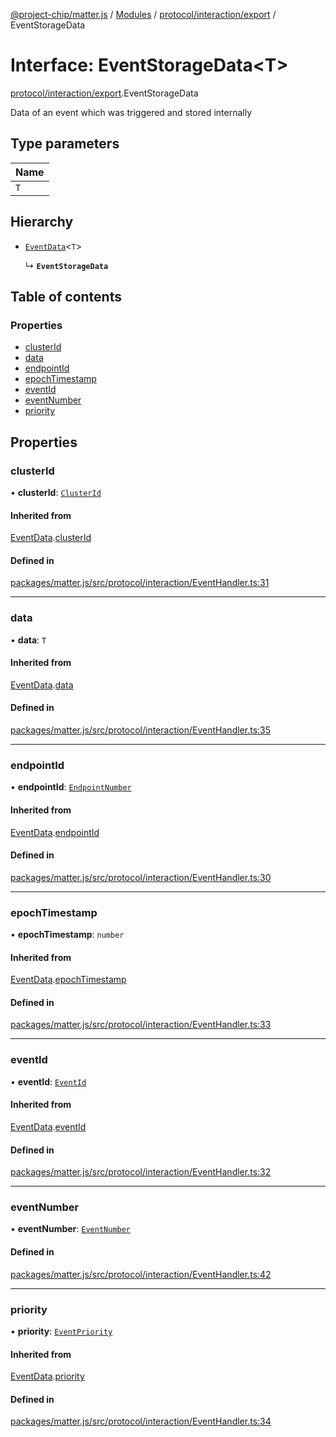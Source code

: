 [@project-chip/matter.js](../README.md) / [Modules](../modules.md) / [protocol/interaction/export](../modules/protocol_interaction_export.md) / EventStorageData

# Interface: EventStorageData\<T\>

[protocol/interaction/export](../modules/protocol_interaction_export.md).EventStorageData

Data of an event which was triggered and stored internally

## Type parameters

| Name |
| :------ |
| `T` |

## Hierarchy

- [`EventData`](protocol_interaction_export.EventData.md)\<`T`\>

  ↳ **`EventStorageData`**

## Table of contents

### Properties

- [clusterId](protocol_interaction_export.EventStorageData.md#clusterid)
- [data](protocol_interaction_export.EventStorageData.md#data)
- [endpointId](protocol_interaction_export.EventStorageData.md#endpointid)
- [epochTimestamp](protocol_interaction_export.EventStorageData.md#epochtimestamp)
- [eventId](protocol_interaction_export.EventStorageData.md#eventid)
- [eventNumber](protocol_interaction_export.EventStorageData.md#eventnumber)
- [priority](protocol_interaction_export.EventStorageData.md#priority)

## Properties

### clusterId

• **clusterId**: [`ClusterId`](../modules/datatype_export.md#clusterid)

#### Inherited from

[EventData](protocol_interaction_export.EventData.md).[clusterId](protocol_interaction_export.EventData.md#clusterid)

#### Defined in

[packages/matter.js/src/protocol/interaction/EventHandler.ts:31](https://github.com/project-chip/matter.js/blob/0c058ae17fdba4c0b89b8b13c309011d51782299/packages/matter.js/src/protocol/interaction/EventHandler.ts#L31)

___

### data

• **data**: `T`

#### Inherited from

[EventData](protocol_interaction_export.EventData.md).[data](protocol_interaction_export.EventData.md#data)

#### Defined in

[packages/matter.js/src/protocol/interaction/EventHandler.ts:35](https://github.com/project-chip/matter.js/blob/0c058ae17fdba4c0b89b8b13c309011d51782299/packages/matter.js/src/protocol/interaction/EventHandler.ts#L35)

___

### endpointId

• **endpointId**: [`EndpointNumber`](../modules/datatype_export.md#endpointnumber)

#### Inherited from

[EventData](protocol_interaction_export.EventData.md).[endpointId](protocol_interaction_export.EventData.md#endpointid)

#### Defined in

[packages/matter.js/src/protocol/interaction/EventHandler.ts:30](https://github.com/project-chip/matter.js/blob/0c058ae17fdba4c0b89b8b13c309011d51782299/packages/matter.js/src/protocol/interaction/EventHandler.ts#L30)

___

### epochTimestamp

• **epochTimestamp**: `number`

#### Inherited from

[EventData](protocol_interaction_export.EventData.md).[epochTimestamp](protocol_interaction_export.EventData.md#epochtimestamp)

#### Defined in

[packages/matter.js/src/protocol/interaction/EventHandler.ts:33](https://github.com/project-chip/matter.js/blob/0c058ae17fdba4c0b89b8b13c309011d51782299/packages/matter.js/src/protocol/interaction/EventHandler.ts#L33)

___

### eventId

• **eventId**: [`EventId`](../modules/datatype_export.md#eventid)

#### Inherited from

[EventData](protocol_interaction_export.EventData.md).[eventId](protocol_interaction_export.EventData.md#eventid)

#### Defined in

[packages/matter.js/src/protocol/interaction/EventHandler.ts:32](https://github.com/project-chip/matter.js/blob/0c058ae17fdba4c0b89b8b13c309011d51782299/packages/matter.js/src/protocol/interaction/EventHandler.ts#L32)

___

### eventNumber

• **eventNumber**: [`EventNumber`](../modules/datatype_export.md#eventnumber)

#### Defined in

[packages/matter.js/src/protocol/interaction/EventHandler.ts:42](https://github.com/project-chip/matter.js/blob/0c058ae17fdba4c0b89b8b13c309011d51782299/packages/matter.js/src/protocol/interaction/EventHandler.ts#L42)

___

### priority

• **priority**: [`EventPriority`](../enums/cluster_export.EventPriority.md)

#### Inherited from

[EventData](protocol_interaction_export.EventData.md).[priority](protocol_interaction_export.EventData.md#priority)

#### Defined in

[packages/matter.js/src/protocol/interaction/EventHandler.ts:34](https://github.com/project-chip/matter.js/blob/0c058ae17fdba4c0b89b8b13c309011d51782299/packages/matter.js/src/protocol/interaction/EventHandler.ts#L34)
